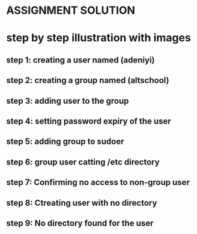 # ASSIGNMENT SOLUTION


# step by step illustration with images 



## step 1: creating a user named (adeniyi)



## step 2: creating a group named (altschool)


## step 3: adding user to the group



## step 4: setting password expiry of the user 



## step 5: adding group to sudoer



## step 6: group user catting /etc directory



## step 7: Confirming no access to non-group user



## step 8: Ctreating user with no directory



## step 9: No directory found for the user

